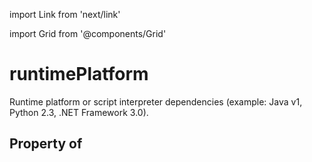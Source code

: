 import Link from 'next/link'
  
import Grid from '@components/Grid'

# runtimePlatform

Runtime platform or script interpreter dependencies (example: Java v1, Python 2.3, .NET Framework 3.0).

## Property of



